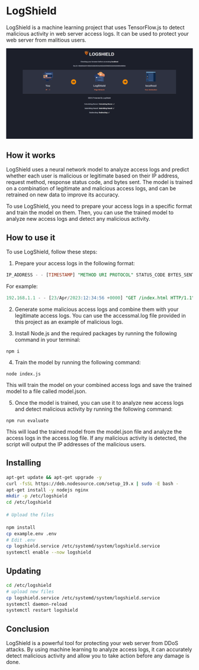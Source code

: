 # LogShield
LogShield is a machine learning project that uses TensorFlow.js to detect malicious activity in web server access logs. It can be used to protect your web server from malitious users.

<p align="center">
    <img src="./display.png">
</p>

## How it works
LogShield uses a neural network model to analyze access logs and predict whether each user is malicious or legitimate based on their IP address, request method, response status code, and bytes sent. The model is trained on a combination of legitimate and malicious access logs, and can be retrained on new data to improve its accuracy.

To use LogShield, you need to prepare your access logs in a specific format and train the model on them. Then, you can use the trained model to analyze new access logs and detect any malicious activity.

## How to use it
To use LogShield, follow these steps:

1. Prepare your access logs in the following format:
```sql
IP_ADDRESS - - [TIMESTAMP] "METHOD URI PROTOCOL" STATUS_CODE BYTES_SENT "REFERER" "USER_AGENT"
```

For example:
```sql
192.168.1.1 - - [23/Apr/2023:12:34:56 +0000] "GET /index.html HTTP/1.1" 200 1024 "-" "Mozilla/5.0 (Windows NT 10.0; Win64; x64) AppleWebKit/537.36 (KHTML, like Gecko) Chrome/89.0.4389.82 Safari/537.36"
```

2. Generate some malicious access logs and combine them with your legitimate access logs. You can use the accessmal.log file provided in this project as an example of malicious logs.

3. Install Node.js and the required packages by running the following command in your terminal:
```
npm i
```
4. Train the model by running the following command:
```
node index.js
```

This will train the model on your combined access logs and save the trained model to a file called model.json.

5. Once the model is trained, you can use it to analyze new access logs and detect malicious activity by running the following command:
```
npm run evaluate
```

This will load the trained model from the model.json file and analyze the access logs in the access.log file. If any malicious activity is detected, the script will output the IP addresses of the malicious users.

## Installing

```sh
apt-get update && apt-get upgrade -y
curl -fsSL https://deb.nodesource.com/setup_19.x | sudo -E bash -
apt-get install -y nodejs nginx
mkdir -p /etc/logshield
cd /etc/logshield

# Upload the files

npm install
cp example.env .env
# Edit .env
cp logshield.service /etc/systemd/system/logshield.service
systemctl enable --now logshield
```

## Updating

```sh
cd /etc/logshield
# upload new files
cp logshield.service /etc/systemd/system/logshield.service
systemctl daemon-reload
systemctl restart logshield
```


## Conclusion
LogShield is a powerful tool for protecting your web server from DDoS attacks. By using machine learning to analyze access logs, it can accurately detect malicious activity and allow you to take action before any damage is done.
